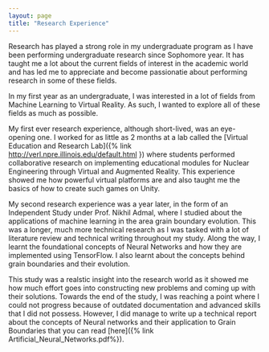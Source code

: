 ```yaml
---
layout: page
title: "Research Experience"
---
```


Research has played a strong role in my undergraduate program as I have been performing undergraduate research since Sophomore year. It has taught me a lot about the current fields of interest in the academic world and has led me to appreciate and become passionatie about performing research in some of these fields. 

In my first year as an undergraduate, I was interested in a lot of fields from Machine Learning to Virtual Reality. As such, I wanted to explore all of these fields as much as possible. 


My first ever research experience, although short-lived, was an eye-opening one. I worked for as little as 2 months at a lab called the [Virtual Education and Research Lab]({% link http://verl.npre.illinois.edu/default.html }) where students performed collaborative research on implementing educational modules for Nuclear Engineering through Virtual and Augmented Reality. This experience showed me how powerful virtual platforms are and also taught me the basics of how to create such games on Unity. 

My second research experience was a year later, in the form of an Independent Study under Prof. Nikhil Admal, where I studied about the applications of machine learning in the area grain boundary evolution. This was a longer, much more technical research as I was tasked with a lot of literature review and technical writing throughout my study. Along the way, I learnt the foundational concepts of Neural Networks and how they are implemented using TensorFlow. I also learnt about the concepts behind grain boundaries and their evolution. 

This study was a realstic insight into the research world as it showed me how much effort goes into constructing new problems and coming up with their solutions. Towards the end of the study, I was reaching a point where I could not progress because of outdated documentation and advanced skills that I did not possess. However, I did manage to write up a technical report about the concepts of Neural networks and their application to Grain Boundaries that you can read [here]({% link Artificial_Neural_Networks.pdf%}).
